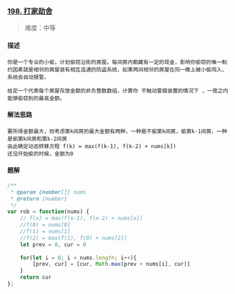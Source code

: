 ### [198. 打家劫舍](https://leetcode.cn/problems/house-robber/)

> 难度：中等

#### 描述
```
你是一个专业的小偷，计划偷窃沿街的房屋。每间房内都藏有一定的现金，影响你偷窃的唯一制约因素就是相邻的房屋装有相互连通的防盗系统，如果两间相邻的房屋在同一晚上被小偷闯入，系统会自动报警。

给定一个代表每个房屋存放金额的非负整数数组，计算你 不触动警报装置的情况下 ，一夜之内能够偷窃到的最高金额。
```

#### 解法思路
```
要所得金额最大，则考虑第k间房的最大金额有两种，一种是不偷第k间房，偷第k-1间房，一种是偷第k间房和第k-2间房
由此确定动态转移方程 f(k) = max(f(k-1), f(k-2) + nums[k]) 
还没开始偷的时候，金额为0
```

#### 题解

```JavaScript
/**
 * @param {number[]} nums
 * @return {number}
 */
var rob = function(nums) {
    // f(x) = max(f(x-1), f(x-2) + nums[x])
    //f(0) = nums[0]
    //f(1) = nums[1]
    //f(2) = max(f(1), f(0) + nums[2])
    let prev = 0, cur = 0
    
    for(let i = 0; i < nums.length; i++){
        [prev, cur] = [cur, Math.max(prev + nums[i], cur)]
    }
    return cur
};
```